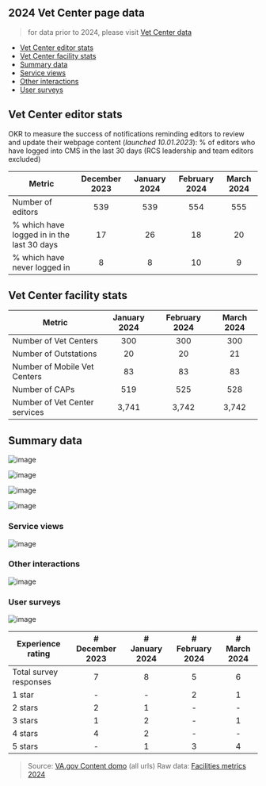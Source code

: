 ## 2024 Vet Center page data 
> for data prior to 2024, please visit [Vet Center data](https://github.com/department-of-veterans-affairs/va.gov-team/blob/master/products/facilities/vet-centers/analytics/vet-center-data.md)

- [Vet Center editor stats](#vet-center-editor-stats)
- [Vet Center facility stats](#vet-center-facility-stats)
- [Summary data](#summary-data)
- [Service views](#service-views)
- [Other interactions](#other-interactions)
- [User surveys](#user-surveys)
  
## Vet Center editor stats
OKR to measure the success of notifications reminding editors to review and update their webpage content (_launched 10.01.2023_): % of editors who have logged into CMS in the last 30 days (RCS leadership and team editors excluded)

| Metric| December 2023 | January 2024 | February 2024 | March 2024
|---|:---:|:---:|:---:|:---:|
| Number of editors | 539 | 539 | 554 | 555|
| % which have logged in in the last 30 days | 17 | 26 |18 | 20
| % which have never logged in | 8 | 8| 10 | 9


## Vet Center facility stats
| Metric | January 2024 | February 2024 | March 2024
| --- |:---:|:---:|:---:|
| Number of Vet Centers | 300 | 300 | 300
| Number of Outstations |20 | 20| 21
| Number of Mobile Vet Centers| 83|83 |83
| Number of CAPs | 519 |525 |528
| Number of Vet Center services| 3,741 |3,742 |3,742

## Summary data

![image](https://github.com/department-of-veterans-affairs/va.gov-team/assets/55411834/3bf2ce3b-92be-45a2-a708-7f891cbec36a)

![image](https://github.com/department-of-veterans-affairs/va.gov-team/assets/55411834/982e9e3b-bd46-4ffe-920f-152e8e422f86)

![image](https://github.com/department-of-veterans-affairs/va.gov-team/assets/55411834/39d64cd5-82ee-4217-ac6c-100b6282eddd)

![image](https://github.com/department-of-veterans-affairs/va.gov-team/assets/55411834/c8357b9f-75fc-44f9-aaa6-ce3dfbaa475e)



### Service views

![image](https://github.com/department-of-veterans-affairs/va.gov-team/assets/55411834/d60ee20c-1726-4add-a4c8-637620dea248)




### Other interactions
![image](https://github.com/department-of-veterans-affairs/va.gov-team/assets/55411834/feca71b9-c121-4b2e-bf0e-ab3905c47ebe)


### User surveys

![image](https://github.com/department-of-veterans-affairs/va.gov-team/assets/55411834/959a3039-2fee-416b-a6b2-363844d950dc)


| Experience rating | # December 2023 | # January 2024	| # February 2024	| # March 2024
| --- | :---:| :---:| :---:| :---: | 
| Total survey responses | 7| 8 |5 | 6|
| 1 star | - | - | 2 | 1
| 2 stars	| 2 | 1 | - |-
| 3 stars | 1 | 2 |-  | 1
| 4 stars | 4  |2  |-  | -
| 5 stars |- |1  |3 | 4

> Source: [VA.gov Content domo](https://va-gov.domo.com/page/426422632?userId=1456263200) (all urls)
> Raw data: [Facilities metrics 2024](https://dvagov-my.sharepoint.com/:x:/r/personal/suzanne_middaugh_va_gov/_layouts/15/Doc.aspx?sourcedoc=%7Be0efa151-5e25-49fd-8d4f-8f451a49fb9b%7D&action=editnew)






